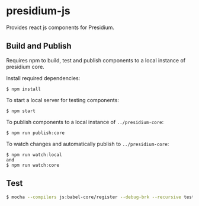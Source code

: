 # presidium-js

Provides react js components for Presidium. 

## Build and Publish

Requires npm to build, test and publish components to a local instance of presidium core.

Install required dependencies:

```
$ npm install
```

To start a local server for testing components:

```
$ npm start
```

To publish components to a local instance of `../presidium-core`:

```
$ npm run publish:core
```

To watch changes and automatically publish to `../presidium-core`:

```
$ npm run watch:local
and
$ npm run watch:core
```

## Test

```bash
$ mocha --compilers js:babel-core/register --debug-brk --recursive test/
```
